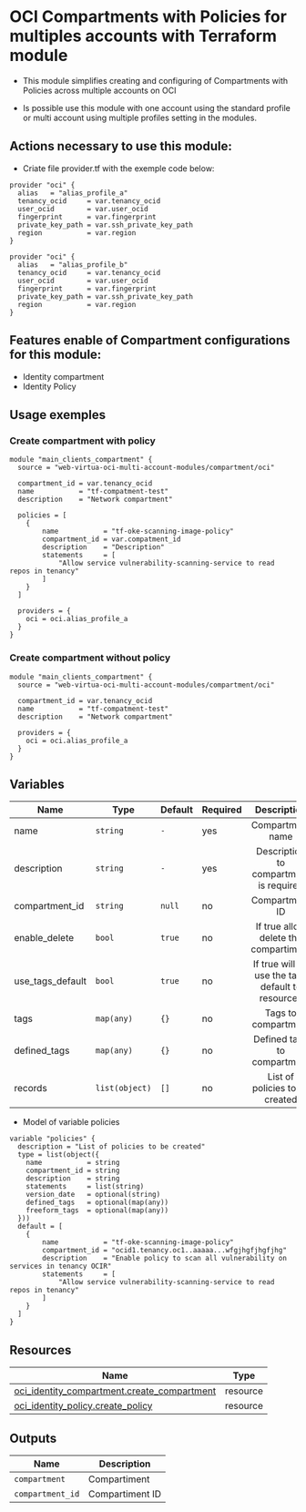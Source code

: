 # OCI Compartments with Policies for multiples accounts with Terraform module
* This module simplifies creating and configuring of Compartments with Policies across multiple accounts on OCI

* Is possible use this module with one account using the standard profile or multi account using multiple profiles setting in the modules.

## Actions necessary to use this module:

* Criate file provider.tf with the exemple code below:
```hcl
provider "oci" {
  alias   = "alias_profile_a"
  tenancy_ocid     = var.tenancy_ocid
  user_ocid        = var.user_ocid
  fingerprint      = var.fingerprint
  private_key_path = var.ssh_private_key_path
  region           = var.region
}

provider "oci" {
  alias   = "alias_profile_b"
  tenancy_ocid     = var.tenancy_ocid
  user_ocid        = var.user_ocid
  fingerprint      = var.fingerprint
  private_key_path = var.ssh_private_key_path
  region           = var.region
}
```


## Features enable of Compartment configurations for this module:

- Identity compartment
- Identity Policy

## Usage exemples


### Create compartment with policy

```hcl
module "main_clients_compartment" {
  source = "web-virtua-oci-multi-account-modules/compartment/oci"

  compartment_id = var.tenancy_ocid
  name           = "tf-compatment-test"
  description    = "Network compartment"

  policies = [
    {
        name           = "tf-oke-scanning-image-policy"
        compartment_id = var.compatment_id
        description    = "Description"
        statements     = [
            "Allow service vulnerability-scanning-service to read repos in tenancy"
        ]
    }
  ]

  providers = {
    oci = oci.alias_profile_a
  }
}
```

### Create compartment without policy

```hcl
module "main_clients_compartment" {
  source = "web-virtua-oci-multi-account-modules/compartment/oci"

  compartment_id = var.tenancy_ocid
  name           = "tf-compatment-test"
  description    = "Network compartment"

  providers = {
    oci = oci.alias_profile_a
  }
}
```

## Variables

| Name | Type | Default | Required | Description | Options |
|------|-------------|------|---------|:--------:|:--------|
| name | `string` | `-` | yes | Compartment name | `-` |
| description | `string` | `-` | yes | Description to compartment is required | `-` |
| compartment_id | `string` | `null` | no | Compartment ID | `-` |
| enable_delete | `bool` | `true` | no | If true allow delete the compartiment | `*`false <br> `*`true |
| use_tags_default | `bool` | `true` | no | If true will be use the tags default to resources | `*`false <br> `*`true |
| tags | `map(any)` | `{}` | no | Tags to compartment | `-` |
| defined_tags | `map(any)` | `{}` | no | Defined tags to compartment | `-` |
| records | `list(object)` | `[]` | no | List of policies to be created | `-` |

* Model of variable policies
```hcl
variable "policies" {
  description = "List of policies to be created"
  type = list(object({
    name           = string
    compartment_id = string
    description    = string
    statements     = list(string)
    version_date   = optional(string)
    defined_tags   = optional(map(any))
    freeform_tags  = optional(map(any))
  }))
  default = [
    {
        name           = "tf-oke-scanning-image-policy"
        compartment_id = "ocid1.tenancy.oc1..aaaaa...wfgjhgfjhgfjhg"
        description    = "Enable policy to scan all vulnerability on services in tenancy OCIR"
        statements     = [
            "Allow service vulnerability-scanning-service to read repos in tenancy"
        ]
    }
  ]
}
```


## Resources

| Name | Type |
|------|------|
| [oci_identity_compartment.create_compartment](https://registry.terraform.io/providers/oracle/oci/latest/docs/resources/identity_policy) | resource |
| [oci_identity_policy.create_policy](https://registry.terraform.io/providers/oracle/oci/latest/docs/data-sources/identity_compartments) | resource |

## Outputs

| Name | Description |
|------|-------------|
| `compartment` | Compartiment |
| `compartment_id` | Compartiment ID |
